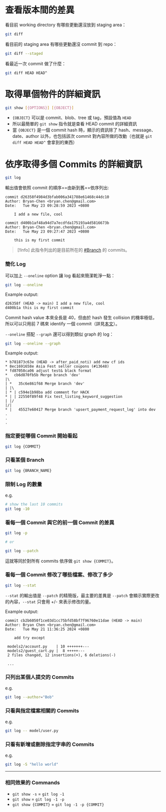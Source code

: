 # 查看版本間的差異

看目前 working directory 有哪些更動還沒放到 staging area：

```bash
git diff
```

看目前的 staging area 有哪些更動還沒 commit 到 repo：

```bash
git diff --staged
```

看最近一次 commit 做了什麼：

```bash
git diff HEAD HEAD^
```

# 取得單個物件的詳細資訊

```bash
git show [{OPTIONS}] [{OBJECT}]
```

- `{OBJECT}` 可以是 commit、blob、tree 或 tag，預設值為 `HEAD`
- 所以最簡單的 `git show` 指令就是查看 HEAD commit 的詳細資訊
- 當 `{OBJECT}` 是一個 commit hash 時，顯示的資訊除了 hash、message、date、author 以外，也包括該次 commit 對內容所做的改動（也就是 `git diff HEAD HEAD^` 會拿到的東西）

# 依序取得多個 Commits 的詳細資訊

```bash
git log
```

輸出值會依照 commit 的順序==由新到舊==依序列出:

```plaintext
commit d26358f4984d3bfab006a341788e61468c44dc10
Author: Bryan-Chen <bryan.chen@gmail.com>
Date:   Tue May 23 09:28:59 2023 +0800

    I add a new file, cool

commit d400b1af48a94d7a7ecdfda175193a4d5816673b
Author: Bryan-Chen <bryan.chen@gmail.com>
Date:   Tue May 23 09:27:47 2023 +0800

    this is my first commit
```

>[!Info]
>此指令列出的是目前所在的 [#Branch](</./Tools/Git/diff、show、log.md#Branch>) 的 commits。

### 簡化 Log

可以加上 `--oneline` option 讓 log 看起來簡潔乾淨一點：

```bash
git log --oneline
```

Example output:

```plaintext
d26358f (HEAD -> main) I add a new file, cool
d400b1a this is my first commit
```

Commit hash value 本來全長是 40，但由於 hash 發生 collision 的機率極低，所以可以只用前 7 碼來 identify 一個 commit（詳見[本文](</Tools/Git/1 - Introduction.md#Git 如何確保 Data Integrity?>)）。

`--oneline` 搭配 `--graph` 還可以得到類似 graph 的 log：

```bash
git log --oneline --graph
```

Example output:

```plaintext
* b781873c63e (HEAD -> after_paid_noti) add new cf ids
* 8ec1691658e Asia Fest seller coupons (#13648)
* fd87058ca06 adjust test& black format
*   cb6d870fb5b Merge branch 'dev'
|\  
| *   35c6e861f68 Merge branch 'dev'
| |\  
| * | c594e1b98ba add comment for HACK
* | | 22550f89f48 Fix test_listing_keyword_suggestion
| |/  
|/|   
* |   45527e60417 Merge branch 'upsert_payment_request_log' into dev
.
.
.
```

### 指定要從哪個 Commit 開始看起

```bash
git log {COMMIT}
```

### 只看某個 Branch

```bash
git log {BRANCH_NAME}
```

### 限制 Log 的數量

e.g.

```bash
# show the last 10 commits
git log -10
```

### 看每一個 Commit 與它的前一個 Commit 的差異

```bash
git log -p

# or

git log --patch
```

這就等同於對所有 commits 依序做 `git show {COMMIT}`。

### 看每一個 Commit 修改了哪些檔案、修改了多少

```bash
git log --stat
```

`--stat` 的輸出值是 `--patch` 的精簡版，最主要的差異是 `--patch` 會顯示實際更改的內容，`--stat` 只會用 +/- 來表示修改的量。

Example output:

```plainext
commit cb2b6050f1ce03d1cc75bfd58bf7f96760e11dae (HEAD -> main)
Author: Bryan Chen <bryan.chen@gmail.com>
Date:   Tue May 21 11:36:25 2024 +0800

    add try except

 models2/account.py    | 10 +++++++---
 models2/guest_cart.py |  8 +++++---
 2 files changed, 12 insertions(+), 6 deletions(-)
 
 ...
```

### 只列出某個人提交的 Commits

e.g.

```bash
git log --author="Bob"
```

### 只看與指定檔案相關的 Commits

e.g.

```bash
git log -- model/user.py
```

### 只看有新增或刪除指定字串的 Commits

e.g.

```bash
git log -S "hello world"
```

---

### 相同效果的 Commands

- `git show -s` = `git log -1`
- `git show` = `git log -1 -p`
- `git show {COMMIT}` = `git log -1 -p {COMMIT}`
